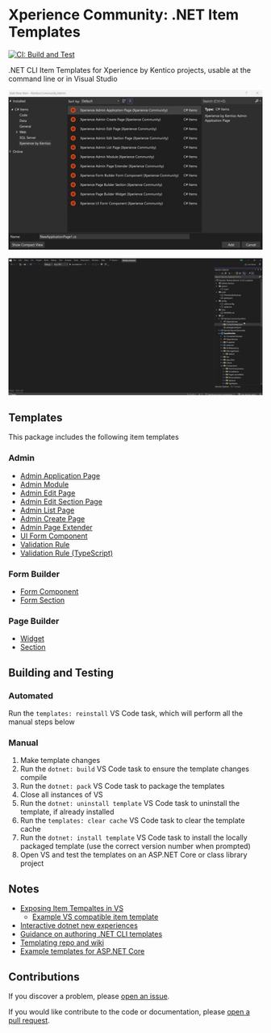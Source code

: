 # Xperience Community: .NET Item Templates

[![CI: Build and Test](https://github.com/seangwright/xperience-community-dotnet-item-templates/actions/workflows/ci.yml/badge.svg?branch=main)](https://github.com/seangwright/xperience-community-dotnet-item-templates/actions/workflows/ci.yml)

.NET CLI Item Templates for Xperience by Kentico projects, usable at the command line or in Visual Studio

![Visual Studio new item dialog](https://raw.githubusercontent.com/seangwright/xperience-community-dotnet-item-templates/main/images/vs-new-item-dialog.jpg)

![Using the Widget Item Template in Visual Studio](https://raw.githubusercontent.com/seangwright/xperience-community-dotnet-item-templates/main/images/xperience-widget-vs-template.webp)

## Templates

This package includes the following item templates

### Admin

- [Admin Application Page](https://docs.xperience.io/x/2gSiCQ)
- [Admin Module](https://docs.xperience.io/xp/developers-and-admins/customization/extend-the-administration-interface/prepare-your-environment-for-admin-development#Prepareyourenvironmentforadmindevelopment-Renametheboilerplateproject)
- [Admin Edit Page](https://docs.xperience.io/x/1IouCw)
- [Admin Edit Section Page](https://docs.xperience.io/x/1IouCw)
- [Admin List Page](https://docs.xperience.io/x/1oouCw)
- [Admin Create Page](https://docs.xperience.io/xp/developers-and-admins/customization/extend-the-administration-interface/ui-pages/reference-ui-page-templates/edit-ui-page-template#EditUIpagetemplate-Useeditpagestocreatenewobjects)
- [Admin Page Extender](https://docs.xperience.io/x/4gSiCQ)
- [UI Form Component](https://docs.xperience.io/x/5ASiCQ)
- [Validation Rule](https://docs.xperience.io/x/6QSiCQ)
- [Validation Rule (TypeScript)](https://docs.xperience.io/xp/developers-and-admins/customization/extend-the-administration-interface/ui-form-components/ui-form-component-validation-rules#UIformcomponentvalidationrules-Validationrulefrontend)

### Form Builder

- [Form Component](https://docs.xperience.io/x/YIbWCQ)
- [Form Section](https://docs.xperience.io/x/ZYbWCQ)

### Page Builder

- [Widget](https://docs.xperience.io/xp/developers-and-admins/development/builders/page-builder/widgets-for-page-builder#WidgetsforPageBuilder-Widgetsbasedonaviewcomponent)
- [Section](https://docs.xperience.io/xp/developers-and-admins/development/builders/page-builder/sections-for-page-builder#SectionsforPageBuilder-Sectionsbasedonaviewcomponent)

## Building and Testing

### Automated

Run the `templates: reinstall` VS Code task, which will perform all the manual steps below

### Manual

1. Make template changes
1. Run the `dotnet: build` VS Code task to ensure the template changes compile
1. Run the `dotnet: pack` VS Code task to package the templates
1. Close all instances of VS
1. Run the `dotnet: uninstall template` VS Code task to uninstall the template, if already installed
1. Run the `templates: clear cache` VS Code task to clear the template cache
1. Run the `dotnet: install template` VS Code task to install the locally packaged template (use the correct version number when prompted)
1. Open VS and test the templates on an ASP.NET Core or class library project

## Notes

- [Exposing Item Tempaltes in VS](https://github.com/dotnet/templating/issues/4686#issuecomment-1591202127)
  - [Example VS compatible item template](https://github.com/dotnet/maui/blob/main/src/Templates/src/templates/maui-contentpage-csharp/.template.config/ide.host.json)
- [Interactive dotnet new experiences](https://github.com/dotnet/templating/issues/6024)
- [Guidance on authoring .NET CLI templates](https://github.com/sayedihashimi/template-sample)
- [Templating repo and wiki](https://github.com/dotnet/templating/)
- [Example templates for ASP.NET Core](https://github.com/dotnet/aspnetcore/blob/main/src/ProjectTemplates/Web.ItemTemplates/content/ViewStart/.template.config/template.json)

## Contributions

If you discover a problem, please [open an issue](https://github.com/seangwright/xperience-community-dotnet-item-templates/issues/new).

If you would like contribute to the code or documentation, please [open a pull request](https://github.com/seangwright/xperience-community-dotnet-item-templates/compare).
